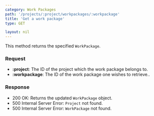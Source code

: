 ```yaml
---
category: Work Packages
path: '/projects/:project/workpackages/:workpackage'
title: 'Get a work package'
type: GET

layout: nil
---
```


This method returns the specified `WorkPackage`.

### Request

* **:project**: The ID of the project which the work package belongs to.
* **:workpackage**: The ID of the work package one wishes to retrieve..

### Response

* 200 OK: Returns the updated `WorkPackage` object.
* 500 Internal Server Error: `Project` not found.
* 500 Internal Server Error: `WorkPackage` not found.
